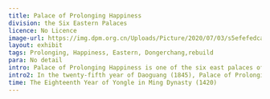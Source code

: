 ```yaml
---
title: Palace of Prolonging Happiness
division: the Six Eastern Palaces
licence: No Licence
image-url: https://img.dpm.org.cn/Uploads/Picture/2020/07/03/s5efefedcac36c.jpg
layout: exhibit
tags: Prolonging, Happiness, Eastern, Dongerchang,rebuild
para: No detail
intro: Palace of Prolonging Happiness is one of the six east palaces of the inner court, located on the east side of Dongerchang Street. Built in the eighteenth year of Yongle in the Ming Dynasty (1420). In the Qing Dynasty, it was renamed Palace of Prolonging Happiness and rebuilt in the 25th year of Kangxi (1686). The concubines and concubines lived in the Ming and Qing dynasties, and the concubines and the nobles of Emperor Daoguang in the Qing Dynasty once lived here. The Palace of Prolonging Happiness was originally in the same layout as the other five palaces of the East Sixth Palace. It has two entrances, five main halls in the front yard, and the top of the yellow glazed tile. "Claus for Emphasizing Agriculture after Cao Cao", and "Picture of Emphasizing Agriculture after Cao Cao" on the west wall. In front of the hall there are 3 halls each for the east and west. There are 5 main halls in the backyard and 3 east and west halls, all of which are hard-topped with yellow glazed tiles.
intro2: In the twenty-fifth year of Daoguang (1845), Palace of Prolonging Happiness caught fire, burning down 25 buildings including the main hall, apse, and east-west side halls, leaving only the palace gates. In the eleventh year of Tongzhi (1872), it was proposed to rebuild, but it was not realized. In the first year of Xuantong (1909), a three-story Western-style building, the Water Palace, was built on the original site of Palace of Prolonging Happiness. The water hall is surrounded by dredging ponds, surrounded by Yuquan mountains and waters. There are nine rooms on each floor of the main building, with a door on each of the four sides of the ground floor, surrounded by corridors. The four corners of the building are connected to each of the three-story hexagonal pavilions, and the bottom floor has two doors respectively, which are connected to the main building and the corridor.
time: The Eighteenth Year of Yongle in Ming Dynasty (1420)
---
```


